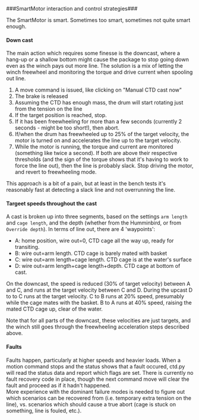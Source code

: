###SmartMotor interaction and control strategies###

The SmartMotor is smart.  Sometimes too smart, sometimes not quite smart enough.  

#### Down cast ####

The main action which requires some finesse is the downcast, where a hang-up or a shallow bottom might cause the package
to stop going down even as the winch pays out more line.  The solution is a mix of letting the winch freewheel and monitoring the torque and drive current when spooling out line.  

 1. A move command is issued, like clicking on "Manual CTD cast now"
 2. The brake is released
 3. Assuming the CTD has enough mass, the drum will start rotating just from the tension on the line
 4. If the target position is reached, stop.
 5. If it has been freewheeling for more than a few seconds (currently 2 seconds - might be too short!), then abort.
 4. If/when the drum has freewheeled up to 25% of the target velocity, the motor is turned on and accelerates the line up to the target velocity.
 5. While the motor is running, the torque and current are monitored (something like twice a second).  If both are above their respective thresholds (and the sign of the torque shows that it's having to work to force the line out), then the line is probably slack.  Stop driving the motor, and revert to freewheeling mode.

This approach is a bit of a pain, but at least in the bench tests it's reasonably fast at detecting a slack line and not overrunning the line.

#### Targeet speeds throughout the cast ####

A cast is broken up into three segments, based on the settings `arm length` and `cage length`, and the depth (whether from the Humminbird, or from `Override depth`).  In terms of line out, there are 4 'waypoints':
 * A: home position, wire out=0, CTD cage all the way up, ready for transiting.
 * B: wire out=arm length.  CTD cage is barely mated with basket
 * C: wire out=arm length+cage length.  CTD cage is at the water's surface
 * D: wire out=arm length+cage length+depth.  CTD cage at bottom of cast.

On the downcast, the speed is reduced (30% of target velocity) between A and C, and runs at the target velocity between C and D.  During the upcast D to to C runs at the target velocity.  C to B runs at 20% speed, presumably while the cage mates with the basket. B to A runs at 40% speed, raising the mated CTD cage up, clear of the water.

Note that for all parts of the downcast, these velocities are just targets, and the winch still goes through the freewheeling acceleration steps described above.

#### Faults ####

Faults happen, particularly at higher speeds and heavier loads.  When a motion command stops and the status shows that a fault occured, ctd.py will read the status data and report which flags are set.  There is currently no fault recovery code in place, though the next command move will clear the fault and proceed as if it hadn't happened.  
More experience with the dominant failure modes is needed to figure out which scenarios can be recovered from (i.e. temporary extra tension on the line), vs. scenarios which should cause a true abort (cage is stuck on something, line is fouled, etc.).



